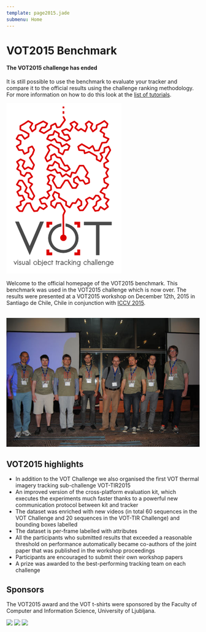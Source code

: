 ```yaml
---
template: page2015.jade
submenu: Home
---
```


# VOT2015 Benchmark

<div class="alert alert-info" role="alert">
<div class="icon-left"><i class="glyphicon glyphicon-info-sign hugeicon"></i> </div>
<h4>The VOT2015 challenge has ended</h4>

It is still possible to use the benchmark to evaluate your tracker and compare it to the official results using the challenge ranking methodology. For more information on how to do this look at the [list of tutorials](/howto/index.html).
</div>

<img class="logo float-right frame" src="../img/vot2015_logo_website_large.png" alt="VOT2015" />

Welcome to the official homepage of the VOT2015 benchmark. This benchmark was used in the VOT2015 challenge which is now over. The results were presented at a VOT2015 workshop on December 12th, 2015 in Santiago de Chile, Chile in conjunction with [ICCV 2015](http://pamitc.org/iccv15/).<br/><br/>

<img class="frame float-center" src="img/workshop_01.jpg" alt="VOT2015 Workshop" />

## VOT2015 highlights
- In addition to the VOT Challenge we also organised the first VOT thermal imagery tracking sub-challenge VOT-TIR2015
- An improved version of the cross-platform evaluation kit, which executes the experiments much faster thanks to a powerful new communication protocol between kit and tracker
- The dataset was enriched with new videos (in total 60 sequences in the VOT Challenge and 20 sequences in the VOT-TIR Challenge) and bounding boxes labelled
- The dataset is per-frame labelled with attributes
- All the participants who submitted results that exceeded a reasonable threshold on performance automatically became co-authors of the joint paper that was published in the workshop proceedings
- Participants are encouraged to submit their own workshop papers
- A prize was awarded to the best-performing tracking team on each challenge


## Sponsors

The VOT2015 award and the VOT t-shirts were sponsored by the Faculty of Computer and Information Science, University of Ljubljana.
<div class="spotlight">
<a href="http://www.fri.uni-lj.si/"><img src="/vot2015/img/logo_ljubljana.png" width="250px"/></a>
<a href="http://www.autoliv.com/"><img src="/vot2015/img/logo_alv.png" width="250px"/></a>
<a href="http://www.sick.com/ivp"><img src="/vot2015/img/logo_sick.gif" width="122px"/></a>
</div>

